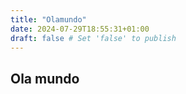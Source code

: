 ```yaml
---
title: "Olamundo"
date: 2024-07-29T18:55:31+01:00
draft: false # Set 'false' to publish
---
```

## Ola mundo
